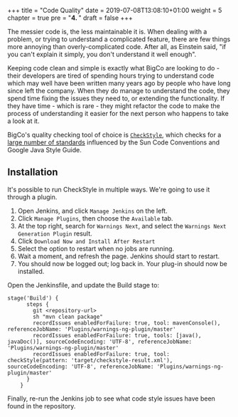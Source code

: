 +++
title = "Code Quality"
date = 2019-07-08T13:08:10+01:00
weight = 5
chapter = true
pre = "<b>4. </b>"
draft = false
+++

The messier code is, the less maintainable it is. When dealing with a problem, or trying to understand a complicated feature, there are few things more annoying than overly-complicated code. After all, as Einstein said, "if you can't explain it simply, you don't understand it well enough".

Keeping code clean and simple is exactly what BigCo are looking to do - their developers are tired of spending hours trying to understand code which may well have been written many years ago by people who have long since left the company. When they do manage to understand the code, they spend time fixing the issues they need to, or extending the functionality. If they have time - which is rare - they might refactor the code to make the process of understanding it easier for the next person who happens to take a look at it.

BigCo's quality checking tool of choice is [`CheckStyle`](https://checkstyle.org), which checks for a [large number of standards](https://checkstyle.org/checks.html) influenced by the Sun Code Conventions and Google Java Style Guide.

## Installation

It's possible to run CheckStyle in multiple ways. We're going to use it through a plugin.

1. Open Jenkins, and click `Manage Jenkins` on the left.
1. Click `Manage Plugins`, then choose the `Available` tab.
1. At the top right, search for `Warnings Next`, and select the `Warnings Next Generation Plugin` result.
1. Click `Download Now and Install After Restart`
1. Select the option to restart when no jobs are running.
1. Wait a moment, and refresh the page. Jenkins should start to restart.
1. You should now be logged out; log back in. Your plug-in should now be installed.

Open the Jenkinsfile, and update the Build stage to:

```
stage('Build') {
      steps {
        git <repository-url>
        sh "mvn clean package"
        recordIssues enabledForFailure: true, tool: mavenConsole(), referenceJobName: 'Plugins/warnings-ng-plugin/master'
        recordIssues enabledForFailure: true, tools: [java(), javaDoc()], sourceCodeEncoding: 'UTF-8', referenceJobName: 'Plugins/warnings-ng-plugin/master'
        recordIssues enabledForFailure: true, tool: checkStyle(pattern: 'target/checkstyle-result.xml'), sourceCodeEncoding: 'UTF-8', referenceJobName: 'Plugins/warnings-ng-plugin/master'
      }
    }
```

Finally, re-run the Jenkins job to see what code style issues have been found in the repository.

